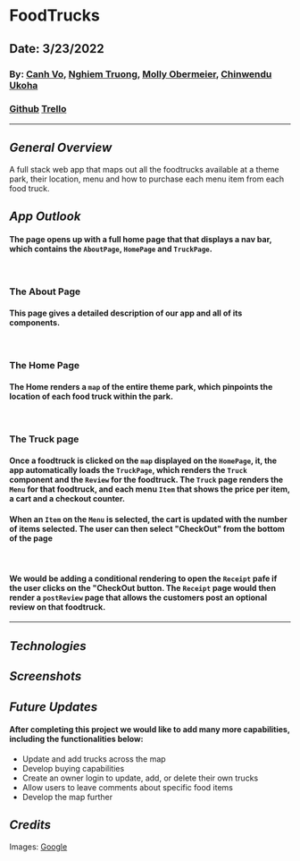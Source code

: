 # FoodTrucks

## Date: 3/23/2022

### By: [Canh Vo](https://www.linkedin.com/in/canh-vo-056122188/), [Nghiem Truong](https://www.linkedin.com/in/nghiem-v-truong/), [Molly Obermeier](https://www.linkedin.com/in/marie-obermeier-6b6b03158/), [Chinwendu Ukoha](https://www.linkedin.com/in/chinwenduukoha)


### [Github](https://github.com/vinhnghiemcr/FoodTrucks) [Trello](https://trello.com/b/WilzloTi/foodtrucks)

---

## **_General Overview_**

A full stack web app that maps out all the foodtrucks available at a theme park, their location, menu and how to purchase each menu item from each food truck.

## **_App Outlook_**

#### The page opens up with a full home page that that displays a nav bar, which contains the `AboutPage`, `HomePage` and `TruckPage`.

<br>

### The About Page

#### This page gives a detailed description of our app and all of its components.

<br>

### The Home Page

#### The Home renders a `map` of the entire theme park, which pinpoints the location of each food truck within the park.

<br>

### The Truck page

#### Once a foodtruck is clicked on the `map` displayed on the `HomePage`, it, the app automatically loads the `TruckPage`, which renders the `Truck` component and the `Review` for the foodtruck. The `Truck` page renders the `Menu` for that foodtruck, and each menu `Item` that shows the price per item, a cart and a checkout counter.

#### When an `Item` on the `Menu` is selected, the cart is updated with the number of items selected. The user can then select "CheckOut" from the bottom of the page

<br>

#### We would be adding a conditional rendering to open the `Receipt` pafe if the user clicks on the "CheckOut button. The `Receipt` page would then render a `postReview` page that allows the customers post an optional review on that foodtruck.

---

## **_Technologies_**

## **_Screenshots_**

## **_Future Updates_**

#### After completing this project we would like to add many more capabilities, including the functionalities below:

- Update and add trucks across the map
- Develop buying capabilities
- Create an owner login to update, add, or delete their own trucks
- Allow users to leave comments about specific food items
- Develop the map further

## **_Credits_**


Images: [Google](https://www.google.com/)
